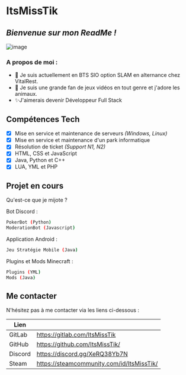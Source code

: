 # ItsMissTik
## _Bienvenue sur mon ReadMe !_
![image](https://static-00.iconduck.com/assets.00/waving-hand-sign-emoji-512x512-lihf6wsv.png)
### A propos de moi :

- 🌱 Je suis actuellement en BTS SIO option SLAM en alternance chez VitalRest.
- 👀 Je suis une grande fan de jeux vidéos en tout genre et j'adore les animaux.
- ✨J'aimerais devenir Développeur Full Stack

## Compétences Tech

- [X] Mise en service et maintenance de serveurs _(Windows, Linux)_
- [X] Mise en service et maintenance d'un park informatique
- [X] Résolution de ticket _(Support N1, N2)_
- [X] HTML, CSS et JavaScript
- [X] Java, Python et C++
- [X] LUA, YML et PHP

## Projet en cours

Qu'est-ce que je mijote ?

Bot Discord :

```sh
PokerBot (Python)
ModerationBot (Javascript)
```

Application Android :

```sh
Jeu Stratégie Mobile (Java)
```

Plugins et Mods Minecraft :

```sh
Plugins (YML)
Mods (Java)
```

## Me contacter

N'hésitez pas à me contacter via les liens ci-dessous :

| Lien | |
| ------ | ------ |
| GitLab | https://gitlab.com/ItsMissTik |
| GitHub | https://github.com/ItsMissTik/ |
| Discord | https://discord.gg/XeRQ38Yb7N |
| Steam | https://steamcommunity.com/id/ItsMissTik/ |

